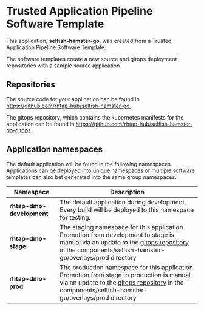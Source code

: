 # Trusted Application Pipeline Software Template

This application, **selfish-hamster-go**, was created from a Trusted Application Pipeline Software Template.

The software templates create a new source and gitops deployment repositories with a sample source application. 

## Repositories

The source code for your application can be found in [https://github.com/rhtap-hub/selfish-hamster-go ](https://github.com/rhtap-hub/selfish-hamster-go ).
 
The gitops repository, which contains the kubernetes manifests for the application can be found in 
[https://github.com/rhtap-hub/selfish-hamster-go-gitops ](https://github.com/rhtap-hub/selfish-hamster-go-gitops ) 

## Application namespaces 

The default application will be found in the following namespaces. Applications can be deployed into unique namespaces or multiple software templates can also bet generated into the same group namespaces.  

|  Namespace   |  Description   |  
| -------- | -------- |   
| **rhtap-dmo-development** | The default application during development. Every build will be deployed to this namespace for testing. | 
| **rhtap-dmo-stage** | The staging namespace for this application. Promotion from development to stage is manual via an update to the [gitops repository](https://github.com/rhtap-hub/selfish-hamster-go-gitops ) in the components/selfish-hamster-go/overlays/prod directory |  
| **rhtap-dmo-prod** | The production namespace for this application. Promotion from stage to production is manual via an update to the [gitops repository](https://github.com/rhtap-hub/selfish-hamster-go-gitops ) in the components/selfish-hamster-go/overlays/prod directory | 